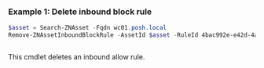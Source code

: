 ### Example 1: Delete inbound block rule
```powershell
$asset = Search-ZNAsset -Fqdn wc01.posh.local
Remove-ZNAssetInboundBlockRule -AssetId $asset -RuleId 4bac992e-e42d-4afe-8b66-ade66186b3e7
```

```output

```

This cmdlet deletes an inbound allow rule.